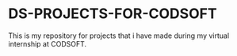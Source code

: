 # DS-PROJECTS-FOR-CODSOFT

This is my repository for projects that i have made during my virtual internship at CODSOFT.
